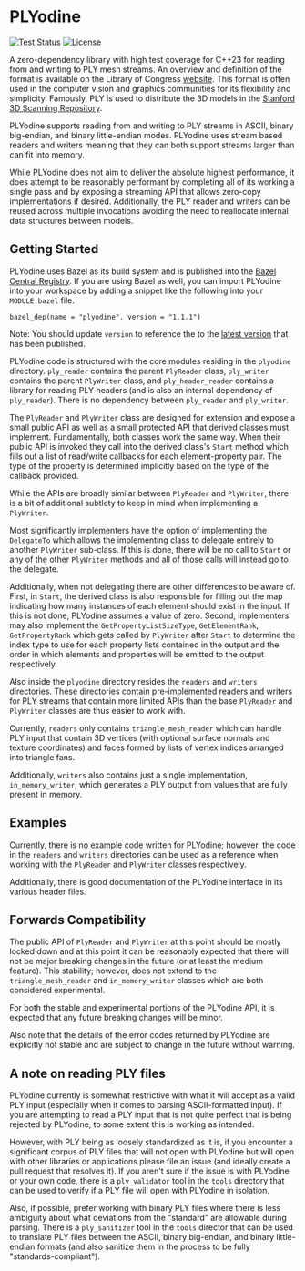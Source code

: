 # PLYodine

[![Test Status](https://github.com/BradleyMarie/plyodine/actions/workflows/c-cpp.yml/badge.svg?branch=main)](https://github.com/BradleyMarie/plyodine/actions/workflows/c-cpp.yml)
[![License](https://img.shields.io/badge/License-BSD_3--Clause-blue.svg)](https://github.com/BradleyMarie/plyodine/blob/main/LICENSE)

A zero-dependency library with high test coverage for C++23 for reading from and
writing to PLY mesh streams. An overview and definition of the format is
available on the Library of Congress
[website](https://www.loc.gov/preservation/digital/formats/fdd/fdd000501.shtml).
This format is often used in the computer vision and graphics communities for
its flexibility and simplicity. Famously, PLY is used to distribute the 3D
models in the
[Stanford 3D Scanning Repository](http://graphics.stanford.edu/data/3Dscanrep/).

PLYodine supports reading from and writing to PLY streams in ASCII, binary
big-endian, and binary little-endian modes. PLYodine uses stream based readers
and writers meaning that they can both support streams larger than can fit into
memory.

While PLYodine does not aim to deliver the absolute highest performance, it does
attempt to be reasonably performant by completing all of its working a single
pass and by exposing a streaming API that allows zero-copy implementations if
desired. Additionally, the PLY reader and writers can be reused across multiple
invocations avoiding the need to reallocate internal data structures between
models.

## Getting Started

PLYodine uses Bazel as its build system and is published into the
[Bazel Central Registry](https://registry.bazel.build/modules/plyodine). If you
are using Bazel as well, you can import PLYodine into your workspace by adding a
snippet like the following into your `MODULE.bazel` file.

```
bazel_dep(name = "plyodine", version = "1.1.1")
```

Note: You should update `version` to reference the to the 
[latest version](https://registry.bazel.build/modules/plyodine) that has been
published.

PLYodine code is structured with the core modules residing in the `plyodine`
directory. `ply_reader` contains the parent `PlyReader` class, `ply_writer`
contains the parent `PlyWriter` class, and `ply_header_reader` contains a
library for reading PLY headers (and is also an internal dependency of
`ply_reader`). There is no dependency between `ply_reader` and `ply_writer`.

The `PlyReader` and `PlyWriter` class are designed for extension and expose a
small public API as well as a small protected API that derived classes must
implement. Fundamentally, both classes work the same way. When their public API
is invoked they call into the derived class's `Start` method which fills out
a list of read/write callbacks for each element-property pair. The type of the
property is determined implicitly based on the type of the callback provided.

While the APIs are broadly similar between `PlyReader` and `PlyWriter`, there is
a bit of additional subtlety to keep in mind when implementing a `PlyWriter`.

Most significantly implementers have the option of implementing the `DelegateTo`
which allows the implementing class to delegate entirely to another `PlyWriter`
sub-class. If this is done, there will be no call to `Start` or any of the other
`PlyWriter` methods and all of those calls will instead go to the delegate.

Additionally, when not delegating there are other differences to be aware of.
First, in `Start`, the derived class is also responsible for filling out the map
indicating how many instances of each element should exist in the input. If this
is not done, PLYodine assumes a value of zero. Second, implementers may also
implement the `GetPropertyListSizeType`, `GetElementRank`, `GetPropertyRank` 
which gets called by `PlyWriter` after `Start` to determine the index type to
use for each property lists contained in the output and the order in which
elements and properties will be emitted to the output respectively.

Also inside the `plyodine` directory resides the `readers` and `writers`
directories. These directories contain pre-implemented readers and writers for
PLY streams that contain more limited APIs than the base `PlyReader` and
`PlyWriter` classes are thus easier to work with.

Currently, `readers` only contains `triangle_mesh_reader` which can handle PLY
input that contain 3D vertices (with optional surface normals and texture
coordinates) and faces formed by lists of vertex indices arranged into triangle
fans.

Additionally, `writers` also contains just a single implementation,
`in_memory_writer`, which generates a PLY output from values that are fully
present in memory.

## Examples

Currently, there is no example code written for PLYodine; however, the code in
the `readers` and `writers` directories can be used as a reference when working
with the `PlyReader` and `PlyWriter` classes respectively.

Additionally, there is good documentation of the PLYodine interface in its
various header files.

## Forwards Compatibility

The public API of `PlyReader` and `PlyWriter` at this point should be mostly
locked down and at this point it can be reasonably expected that there will not
be major breaking changes in the future (or at least the medium feature). This
stability; however, does not extend to the `triangle_mesh_reader` and
`in_memory_writer` classes which are both considered experimental.

For both the stable and experimental portions of the PLYodine API, it is
expected that any future breaking changes will be minor.

Also note that the details of the error codes returned by PLYodine are
explicitly not stable and are subject to change in the future without warning.

## A note on reading PLY files

PLYodine currently is somewhat restrictive with what it will accept as a valid
PLY input (especially when it comes to parsing ASCII-formatted input). If you
are attempting to read a PLY input that is not quite perfect that is being
rejected by PLYodine, to some extent this is working as intended.

However, with PLY being as loosely standardized as it is, if you encounter a
significant corpus of PLY files that will not open with PLYodine but will open
with other libraries or applications please file an issue (and ideally create a
pull request that resolves it). If you aren't sure if the issue is with PLYodine
or your own code, there is a `ply_validator` tool in the `tools` directory that
can be used to verify if a PLY file will open with PLYodine in isolation.

Also, if possible, prefer working with binary PLY files where there is less
ambiguity about what deviations from the "standard" are allowable during
parsing. There is a `ply_sanitizer` tool in the `tools` director that can be
used to translate PLY files between the ASCII, binary big-endian, and binary
little-endian formats (and also sanitize them in the process to be fully
"standards-compliant").
